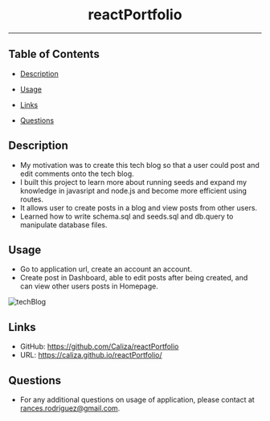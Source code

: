 <div align="center"><h1>reactPortfolio</h1></div>
<hr />

## Table of Contents

  * [Description](#description)

  * [Usage](#usage)

  * [Links](#links)

  * [Questions](#questions)

## Description

- My motivation was to create this tech blog so that a user could post and edit comments onto the tech blog.
- I built this project to learn more about running seeds and expand my knowledge in javasript and node.js and become more efficient using routes.
- It allows user to create posts in a blog and view posts from other users. 
- Learned how to write schema.sql and seeds.sql and db.query to manipulate database files. 

## Usage
  
 - Go to application url, create an account an account.
 - Create post in Dashboard, able to edit posts after being created, and can view other users posts in Homepage.
    
 ![techBlog](./assets/images/techBlog.jpg)

## Links

- GitHub: https://github.com/Caliza/reactPortfolio 
- URL: https://caliza.github.io/reactPortfolio/

## Questions

- For any additional questions on usage of application, please contact at rances.rodriguez@gmail.com.